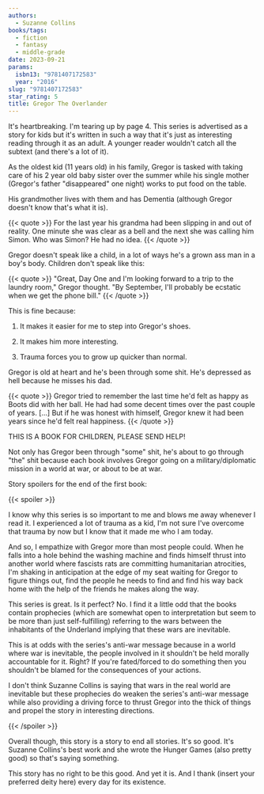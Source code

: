 ```yaml
---
authors:
  - Suzanne Collins
books/tags:
  - fiction
  - fantasy
  - middle-grade
date: 2023-09-21
params:
  isbn13: "9781407172583"
  year: "2016"
slug: "9781407172583"
star_rating: 5
title: Gregor The Overlander
---
```


It's heartbreaking. I'm tearing up by page 4. This series is advertised as a story for kids but it's written in such a way that it's just as interesting reading through it as an adult. A younger reader wouldn't catch all the subtext (and there's a lot of it).

<!--more-->

As the oldest kid (11 years old) in his family, Gregor is tasked with taking care of his 2 year old baby sister over the summer while his single mother (Gregor's father "disappeared" one night) works to put food on the table.

His grandmother lives with them and has Dementia (although Gregor doesn't know that's what it is).

{{< quote >}}
For the last year his grandma had been slipping in and out of reality. One minute she was clear as a bell and the next she was calling him Simon. Who was Simon? He had no idea.
{{< /quote >}}

Gregor doesn't speak like a child, in a lot of ways he's a grown ass man in a boy's body. Children don't speak like this:

{{< quote >}}
"Great, Day One and I'm looking forward to a trip to the laundry room," Gregor thought. "By September, I'll probably be ecstatic when we get the phone bill."
{{< /quote >}}

This is fine because:

1. It makes it easier for me to step into Gregor's shoes.

2. It makes him more interesting.

3. Trauma forces you to grow up quicker than normal.

Gregor is old at heart and he's been through some shit. He's depressed as hell because he misses his dad.

{{< quote >}}
Gregor tried to remember the last time he'd felt as happy as Boots did with her ball. He had had some decent times over the past couple of years. [...] But if he was honest with himself, Gregor knew it had been years since he'd felt real happiness.
{{< /quote >}}

THIS IS A BOOK FOR CHILDREN, PLEASE SEND HELP!

Not only has Gregor been through "some" shit, he's about to go through "the" shit because each book involves Gregor going on a military/diplomatic mission in a world at war, or about to be at war.

Story spoilers for the end of the first book:

{{< spoiler >}}

I know why this series is so important to me and blows me away whenever I read it. I experienced a lot of trauma as a kid, I'm not sure I've overcome that trauma by now but I know that it made me who I am today.

And so, I empathize with Gregor more than most people could. When he falls into a hole behind the washing machine and finds himself thrust into another world where fascists rats are committing humanitarian atrocities, I'm shaking in anticipation at the edge of my seat waiting for Gregor to figure things out, find the people he needs to find and find his way back home with the help of the friends he makes along the way.

This series is great. Is it perfect? No. I find it a little odd that the books contain prophecies (which are somewhat open to interpretation but seem to be more than just self-fulfilling) referring to the wars between the inhabitants of the Underland implying that these wars are inevitable.

This is at odds with the series's anti-war message because in a world where war is inevitable, the people involved in it shouldn't be held morally accountable for it. Right? If you're fated/forced to do something then you shouldn't be blamed for the consequences of your actions.

I don't think Suzanne Collins is saying that wars in the real world are inevitable but these prophecies do weaken the series's anti-war message while also providing a driving force to thrust Gregor into the thick of things and propel the story in interesting directions.

{{< /spoiler >}}

Overall though, this story is a story to end all stories. It's so good. It's Suzanne Collins's best work and she wrote the Hunger Games (also pretty good) so that's saying something.

This story has no right to be this good. And yet it is. And I thank (insert your preferred deity here) every day for its existence.
